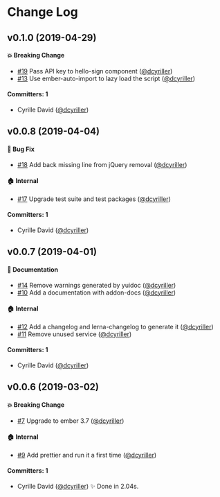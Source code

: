 # Change Log

## v0.1.0 (2019-04-29)

#### :boom: Breaking Change
* [#19](https://github.com/he9qi/ember-cli-hellosign/pull/19) Pass API key to hello-sign component ([@dcyriller](https://github.com/dcyriller))
* [#13](https://github.com/he9qi/ember-cli-hellosign/pull/13) Use ember-auto-import to lazy load the script ([@dcyriller](https://github.com/dcyriller))

#### Committers: 1
- Cyrille David ([@dcyriller](https://github.com/dcyriller))

## v0.0.8 (2019-04-04)

#### :bug: Bug Fix
* [#18](https://github.com/he9qi/ember-cli-hellosign/pull/18) Add back missing line from jQuery removal ([@dcyriller](https://github.com/dcyriller))

#### :house: Internal
* [#17](https://github.com/he9qi/ember-cli-hellosign/pull/17) Upgrade test suite and test packages ([@dcyriller](https://github.com/dcyriller))

#### Committers: 1
- Cyrille David ([@dcyriller](https://github.com/dcyriller))

## v0.0.7 (2019-04-01)

#### :memo: Documentation
* [#14](https://github.com/he9qi/ember-cli-hellosign/pull/14) Remove warnings generated by yuidoc ([@dcyriller](https://github.com/dcyriller))
* [#10](https://github.com/he9qi/ember-cli-hellosign/pull/10) Add a documentation with addon-docs ([@dcyriller](https://github.com/dcyriller))

#### :house: Internal
* [#12](https://github.com/he9qi/ember-cli-hellosign/pull/12) Add a changelog and lerna-changelog to generate it ([@dcyriller](https://github.com/dcyriller))
* [#11](https://github.com/he9qi/ember-cli-hellosign/pull/11) Remove unused service ([@dcyriller](https://github.com/dcyriller))

#### Committers: 1
- Cyrille David ([@dcyriller](https://github.com/dcyriller))


## v0.0.6 (2019-03-02)

#### :boom: Breaking Change
* [#7](https://github.com/he9qi/ember-cli-hellosign/pull/7) Upgrade to ember 3.7 ([@dcyriller](https://github.com/dcyriller))

#### :house: Internal
* [#9](https://github.com/he9qi/ember-cli-hellosign/pull/9) Add prettier and run it a first time ([@dcyriller](https://github.com/dcyriller))

#### Committers: 1
- Cyrille David ([@dcyriller](https://github.com/dcyriller))
✨  Done in 2.04s.
